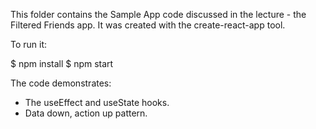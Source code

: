 This folder contains the Sample App code discussed in the lecture - the Filtered Friends app. It was created with the create-react-app tool.

To run it:

$ npm install
$ npm start

The code demonstrates:
- The useEffect and useState hooks.
- Data down, action up pattern.